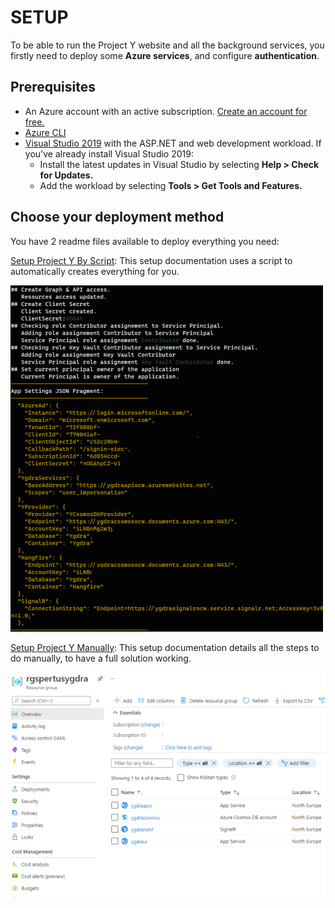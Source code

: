 # SETUP

To be able to run the Project Y website and all the background services, you firstly need to deploy some **Azure services**, and configure **authentication**.

## Prerequisites

- An Azure account with an active subscription. [Create an account for free.](https://azure.microsoft.com/free/dotnet)
- [Azure CLI](https://docs.microsoft.com/en-us/cli/azure/install-azure-cli)
- [Visual Studio 2019](https://www.visualstudio.com/downloads) with the ASP.NET and web development workload.
  If you've already install Visual Studio 2019:
  - Install the latest updates in Visual Studio by selecting **Help > Check for Updates.**
  - Add the workload by selecting **Tools > Get Tools and Features.**

## Choose your deployment method

You have 2 readme files available to deploy everything you need:

[Setup Project Y By Script](SETUP_SCRIPT.md): This setup documentation uses a script to automatically creates everything for you.

![Screenshot by Script](./docs/assets/tldr02.png)

[Setup Project Y Manually](SETUP_DETAILS.md): This setup documentation details all the steps to do manually, to have a full solution working.

![Screenshot by manual](./docs/assets/createresourcegroup08.png)